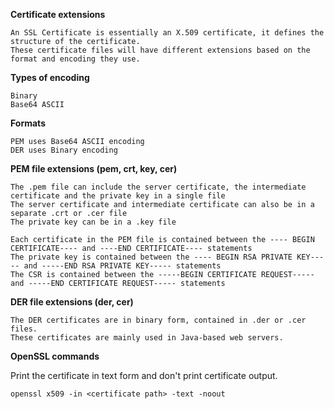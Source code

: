 **Certificate extensions**

    An SSL Certificate is essentially an X.509 certificate, it defines the structure of the certificate.
    These certificate files will have different extensions based on the format and encoding they use.

**Types of encoding**
    
    Binary
    Base64 ASCII

**Formats**

    PEM uses Base64 ASCII encoding
    DER uses Binary encoding

**PEM file extensions (pem, crt, key, cer)**

    The .pem file can include the server certificate, the intermediate certificate and the private key in a single file
    The server certificate and intermediate certificate can also be in a separate .crt or .cer file
    The private key can be in a .key file
    
    Each certificate in the PEM file is contained between the ---- BEGIN CERTIFICATE---- and ----END CERTIFICATE---- statements
    The private key is contained between the ---- BEGIN RSA PRIVATE KEY----- and -----END RSA PRIVATE KEY----- statements
    The CSR is contained between the -----BEGIN CERTIFICATE REQUEST----- and -----END CERTIFICATE REQUEST----- statements

**DER file extensions (der, cer)**

    The DER certificates are in binary form, contained in .der or .cer files.
    These certificates are mainly used in Java-based web servers.
    
**OpenSSL commands**

Print the certificate in text form and don't print certificate output.
    
    openssl x509 -in <certificate path> -text -noout


